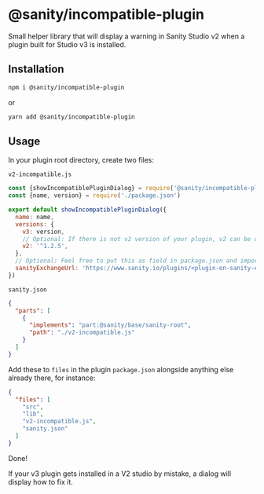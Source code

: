 # @sanity/incompatible-plugin

Small helper library that will display a warning in Sanity Studio v2 when a plugin built for Studio v3 is installed.

## Installation

```bash
npm i @sanity/incompatible-plugin
```
or 
```bash
yarn add @sanity/incompatible-plugin
```

## Usage

In your plugin root directory, create two files:

`v2-incompatible.js`
```js
const {showIncompatiblePluginDialog} = require('@sanity/incompatible-plugin')
const {name, version} = require('./package.json')

export default showIncompatiblePluginDialog({
  name: name,
  versions: {
    v3: version,
    // Optional: If there is not v2 version of your plugin, v2 can be omitted
    v2: '^1.2.5', 
  },
  // Optional: Feel free to put this as field in package.json and import it alongside name and version above
  sanityExchangeUrl: 'https://www.sanity.io/plugins/<plugin-on-sanity-exchanged>'
})
```

`sanity.json`
```json
{
  "parts": [
    {
      "implements": "part:@sanity/base/sanity-root",
      "path": "./v2-incompatible.js"
    }
  ]
}
```

Add these to `files` in the plugin `package.json` alongside anything else already there, for instance:

```json
{
  "files": [
    "src",
    "lib",
    "v2-incompatible.js",
    "sanity.json"
  ]
}
```

Done! 

If your v3 plugin gets installed in a V2 studio by mistake, a dialog will display how to fix it.
